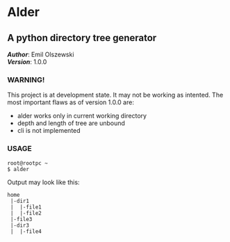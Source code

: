 # Alder  
## A python directory tree generator

***Author***: Emil Olszewski  
***Version***: 1.0.0

### **WARNING!**
This project is at development state. It may not be working as intented. 
The most important flaws as of version 1.0.0 are: 
- alder works only in current working directory
- depth and length of tree are unbound
- cli is not implemented 

### **USAGE**

    root@rootpc ~
    $ alder 

Output may look like this: 

    home
     |-dir1
     |  |-file1 
     |  |-file2
     |-file3
     |-dir3
     |  |-file4



